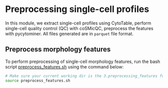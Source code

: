 # Preprocessing single-cell profiles

In this module, we extract single-cell profiles using CytoTable, perform single-cell quality control (QC) with coSMicQC, preprocess the features with pycytominer.
All files generated are in `parquet` file format.

## Preprocess morphology features

To perform preprocessing of single-cell morphology features, run the bash script [preprocess_features.sh](./preprocess_features.sh) using the command below:

```bash
# Make sure your current working dir is the 3.preprocessing_features folder
source preprocess_features.sh
```
